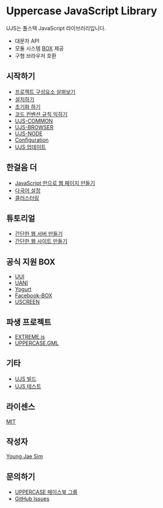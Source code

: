 # Uppercase JavaScript Library
UJS는 풀스택 JavaScript 라이브러리입니다.
* 대문자 API
* 모듈 시스템 [BOX](https://github.com/Hanul/UJS/blob/master/DOC/KR/UJS-COMMON.md#box) 제공
* 구형 브라우저 호환

## 시작하기
* [프로젝트 구성요소 살펴보기](DOC/OVERVIEW.md)
* [설치하기](DOC/INSTALL.md)
* [초기화 하기](DOC/INIT.md)
* [코드 컨벤션 규칙 익히기](DOC/CONVENTION.md)
* [UJS-COMMON](DOC/UJS-COMMON.md)
* [UJS-BROWSER](DOC/UJS-BROWSER.md)
* [UJS-NODE](DOC/UJS-NODE.md)
* [Configuration](DOC/CONFIG.md)
* [UJS 업데이트](DOC/UPDATE.md)

## 한걸음 더
* [JavaScript 만으로 웹 페이지 만들기](DOC/JS_WEB_PAGE.md)
* [다국어 설정](DOC/I18N.md)
* [클러스터링](DOC/CLUSTERING.md)

## 튜토리얼
* [간단한 웹 서버 만들기](DOC/TUTORIAL/WEB_SERVER.md)
* [간단한 웹 사이트 만들기](DOC/TUTORIAL/WEB_SITE.md)

## 공식 지원 BOX
- [UUI](https://github.com/Hanul/UUI)
- [UANI](https://github.com/Hanul/UANI)
- [Yogurt](https://github.com/Hanul/Yogurt)
- [Facebook-BOX](https://github.com/Hanul/Facebook-BOX)
- [USCREEN](https://github.com/Hanul/USCREEN)

## 파생 프로젝트
- [EXTREME.js](https://github.com/Hanul/EXTREME.js)
- [UPPERCASE.GML](https://github.com/Hanul/UPPERCASE.GML)

## 기타
* [UJS 빌드](DOC/BUILD.md)
* [UJS 테스트](DOC/TEST.md)

## 라이센스
[MIT](LICENSE)

## 작성자
[Young Jae Sim](https://github.com/Hanul)

## 문의하기
* [UPPERCASE 페이스북 그룹](https://www.facebook.com/groups/uppercase/)
* [GitHub Issues](https://github.com/Hanul/UJS/issues)